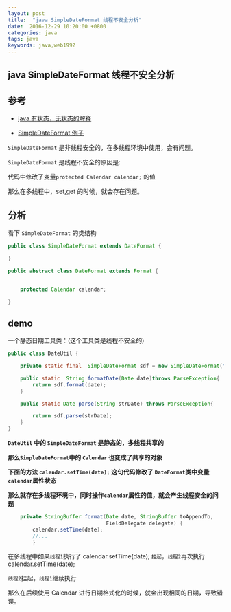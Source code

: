 ```yaml
---
layout: post
title:  "java SimpleDateFormat 线程不安全分析"
date:  2016-12-29 10:20:00 +0800
categories: java
tags: java
keywords: java,web1992
---
```


## java SimpleDateFormat 线程不安全分析

<!--truncate-->

## 参考

- [java 有状态，无状态的解释](http://peterwei.iteye.com/blog/960532)

- [SimpleDateFormat 例子](http://www.cnblogs.com/peida/archive/2013/05/31/3070790.html)

`SimpleDateFormat` 是非线程安全的，在多线程环境中使用，会有问题。

`SimpleDateFormat` 是线程不安全的原因是:

代码中修改了变量`protected Calendar calendar;` 的值

那么在多线程中，set,get 的时候，就会存在问题。

## 分析

看下 `SimpleDateFormat` 的类结构

```java
public class SimpleDateFormat extends DateFormat {

}
```

```java
public abstract class DateFormat extends Format {


    protected Calendar calendar;

}
```

## demo

一个静态日期工具类：(这个工具类是线程不安全的)

```java
public class DateUtil {

    private static final  SimpleDateFormat sdf = new SimpleDateFormat("yyyy-MM-dd HH:mm:ss");

    public static  String formatDate(Date date)throws ParseException{
        return sdf.format(date);
    }

    public static Date parse(String strDate) throws ParseException{

        return sdf.parse(strDate);
    }
}
```

**`DateUtil` 中的 `SimpleDateFormat` 是静态的，多线程共享的**

**那么`SimpleDateFormat`中的 `Calendar` 也变成了共享的对象**

**下面的方法 `calendar.setTime(date);` 这句代码修改了 `DateFormat`类中变量`calendar`属性状态**

**那么就存在多线程环境中，同时操作`calendar`属性的值，就会产生线程安全的问题**

```java
    private StringBuffer format(Date date, StringBuffer toAppendTo,
                                FieldDelegate delegate) {
        calendar.setTime(date);
        //...
        }
```

在多线程中如果`线程1`执行了 calendar.setTime(date); `挂起`，`线程2`再次执行 calendar.setTime(date);

`线程2`挂起，`线程1`继续执行

那么在后续使用 Calendar 进行日期格式化的时候，就会出现相同的日期，导致错误。
